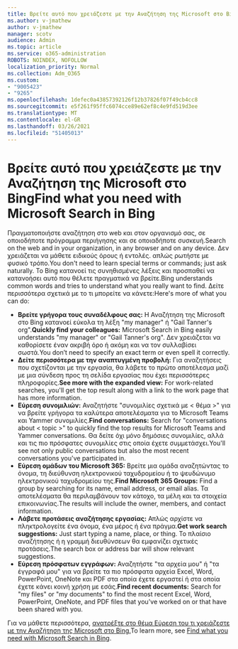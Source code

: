 ```yaml
---
title: Βρείτε αυτό που χρειάζεστε με την Αναζήτηση της Microsoft στο Bing
ms.author: v-jmathew
author: v-jmathew
manager: scotv
audience: Admin
ms.topic: article
ms.service: o365-administration
ROBOTS: NOINDEX, NOFOLLOW
localization_priority: Normal
ms.collection: Adm_O365
ms.custom:
- "9005423"
- "9265"
ms.openlocfilehash: 1defec0a43857392126f12b37826f07f49cb4cc8
ms.sourcegitcommit: e5f261f95ffc6074cce89e62ef8c4e9fd519d3ee
ms.translationtype: MT
ms.contentlocale: el-GR
ms.lasthandoff: 03/26/2021
ms.locfileid: "51405013"
---
```

# <a name="find-what-you-need-with-microsoft-search-in-bing"></a><span data-ttu-id="6062e-102">Βρείτε αυτό που χρειάζεστε με την Αναζήτηση της Microsoft στο Bing</span><span class="sxs-lookup"><span data-stu-id="6062e-102">Find what you need with Microsoft Search in Bing</span></span>

<span data-ttu-id="6062e-103">Πραγματοποιήστε αναζήτηση στο web και στον οργανισμό σας, σε οποιοδήποτε πρόγραμμα περιήγησης και σε οποιαδήποτε συσκευή.</span><span class="sxs-lookup"><span data-stu-id="6062e-103">Search on the web and in your organization, in any browser and on any device.</span></span> <span data-ttu-id="6062e-104">Δεν χρειάζεται να μάθετε ειδικούς όρους ή εντολές. απλώς ρωτήστε με φυσικό τρόπο.</span><span class="sxs-lookup"><span data-stu-id="6062e-104">You don't need to learn special terms or commands; just ask naturally.</span></span> <span data-ttu-id="6062e-105">Το Bing κατανοεί τις συνηθισμένες λέξεις και προσπαθεί να κατανοήσει αυτό που θέλετε πραγματικά να βρείτε.</span><span class="sxs-lookup"><span data-stu-id="6062e-105">Bing understands common words and tries to understand what you really want to find.</span></span> <span data-ttu-id="6062e-106">Δείτε περισσότερα σχετικά με το τι μπορείτε να κάνετε:</span><span class="sxs-lookup"><span data-stu-id="6062e-106">Here's more of what you can do:</span></span>

- <span data-ttu-id="6062e-107">**Βρείτε γρήγορα τους συναδέλφους σας:** Η Αναζήτηση της Microsoft στο Bing κατανοεί εύκολα τη λέξη "my manager" ή "Gail Tanner's org".</span><span class="sxs-lookup"><span data-stu-id="6062e-107">**Quickly find your colleagues:** Microsoft Search in Bing easily understands "my manager" or "Gail Tanner's org".</span></span> <span data-ttu-id="6062e-108">Δεν χρειάζεται να καθορίσετε έναν ακριβή όρο ή ακόμη και να τον συλλαβίσει σωστά.</span><span class="sxs-lookup"><span data-stu-id="6062e-108">You don’t need to specify an exact term or even spell it correctly.</span></span>
- <span data-ttu-id="6062e-109">**Δείτε περισσότερα με την αναπτυγμένη προβολή:** Για αναζητήσεις που σχετίζονται με την εργασία, θα λάβετε το πρώτο αποτέλεσμα μαζί με μια σύνδεση προς τη σελίδα εργασίας που έχει περισσότερες πληροφορίες.</span><span class="sxs-lookup"><span data-stu-id="6062e-109">**See more with the expanded view:** For work-related searches, you'll get the top result along with a link to the work page that has more information.</span></span>
- <span data-ttu-id="6062e-110">**Εύρεση συνομιλιών:** Αναζητήστε "συνομιλίες σχετικά με < θέμα >" για να βρείτε γρήγορα τα καλύτερα αποτελέσματα για το Microsoft Teams και Yammer συνομιλίες.</span><span class="sxs-lookup"><span data-stu-id="6062e-110">**Find conversations:** Search for "conversations about < topic >" to quickly find the top results for Microsoft Teams and Yammer conversations.</span></span> <span data-ttu-id="6062e-111">Θα δείτε όχι μόνο δημόσιες συνομιλίες, αλλά και τις πιο πρόσφατες συνομιλίες στις οποία έχετε συμμετάσχει.</span><span class="sxs-lookup"><span data-stu-id="6062e-111">You'll see not only public conversations but also the most recent conversations you've participated in.</span></span>
- <span data-ttu-id="6062e-112">**Εύρεση ομάδων του Microsoft 365:** Βρείτε μια ομάδα αναζητώντας το όνομα, τη διεύθυνση ηλεκτρονικού ταχυδρομείου ή το ψευδώνυμο ηλεκτρονικού ταχυδρομείου της.</span><span class="sxs-lookup"><span data-stu-id="6062e-112">**Find Microsoft 365 Groups:** Find a group by searching for its name, email address, or email alias.</span></span> <span data-ttu-id="6062e-113">Τα αποτελέσματα θα περιλαμβάνουν τον κάτοχο, τα μέλη και τα στοιχεία επικοινωνίας.</span><span class="sxs-lookup"><span data-stu-id="6062e-113">The results will include the owner, members, and contact information.</span></span>
- <span data-ttu-id="6062e-114">**Λάβετε προτάσεις αναζήτησης εργασίας:** Απλώς αρχίστε να πληκτρολογείτε ένα όνομα, ένα μέρος ή ένα πράγμα.</span><span class="sxs-lookup"><span data-stu-id="6062e-114">**Get work search suggestions:** Just start typing a name, place, or thing.</span></span> <span data-ttu-id="6062e-115">Το πλαίσιο αναζήτησης ή η γραμμή διευθύνσεων θα εμφανίζει σχετικές προτάσεις.</span><span class="sxs-lookup"><span data-stu-id="6062e-115">The search box or address bar will show relevant suggestions.</span></span>
- <span data-ttu-id="6062e-116">**Εύρεση πρόσφατων εγγράφων:** Αναζητήστε "τα αρχεία μου" ή "τα έγγραφά μου" για να βρείτε τα πιο πρόσφατα αρχεία Excel, Word, PowerPoint, OneNote και PDF στα οποία έχετε εργαστεί ή στα οποία έχετε κάνει κοινή χρήση με εσάς.</span><span class="sxs-lookup"><span data-stu-id="6062e-116">**Find recent documents:** Search for "my files" or "my documents" to find the most recent Excel, Word, PowerPoint, OneNote, and PDF files that you've worked on or that have been shared with you.</span></span>

<span data-ttu-id="6062e-117">Για να μάθετε περισσότερα, [ανατρέξτε στο θέμα Εύρεση του τι χρειάζεστε με την Αναζήτηση της Microsoft στο Bing.](https://go.microsoft.com/fwlink/?linkid=2149027)</span><span class="sxs-lookup"><span data-stu-id="6062e-117">To learn more, see [Find what you need with Microsoft Search in Bing](https://go.microsoft.com/fwlink/?linkid=2149027).</span></span>

